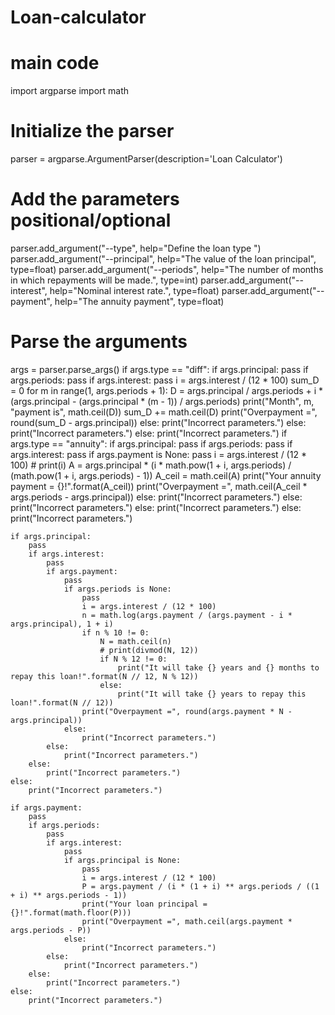 # Loan-calculator

# main code

import argparse
import math

# Initialize the parser
parser = argparse.ArgumentParser(description='Loan Calculator')

# Add the parameters positional/optional
parser.add_argument("--type", help="Define the loan type ")
parser.add_argument("--principal", help="The value of the loan principal", type=float)
parser.add_argument("--periods", help="The number of months in which repayments will be made.", type=int)
parser.add_argument("--interest", help="Nominal interest rate.", type=float)
parser.add_argument("--payment", help="The annuity payment", type=float)

# Parse the arguments
args = parser.parse_args()
if args.type == "diff":
    if args.principal:
        pass
        if args.periods:
            pass
            if args.interest:
                pass
                i = args.interest / (12 * 100)
                sum_D = 0
                for m in range(1, args.periods + 1):
                    D = args.principal / args.periods + i * (args.principal - (args.principal * (m - 1)) / args.periods)
                    print("Month", m, "payment is", math.ceil(D))
                    sum_D += math.ceil(D)
                print("Overpayment =", round(sum_D - args.principal))
            else:
                print("Incorrect parameters.")
        else:
            print("Incorrect parameters.")
    else:
        print("Incorrect parameters.")
if args.type == "annuity":
    if args.principal:
        pass
        if args.periods:
            pass
            if args.interest:
                pass
                if args.payment is None:
                    pass
                    i = args.interest / (12 * 100)
                    # print(i)
                    A = args.principal * (i * math.pow(1 + i, args.periods) / (math.pow(1 + i, args.periods) - 1))
                    A_ceil = math.ceil(A)
                    print("Your annuity payment = {}!".format(A_ceil))
                    print("Overpayment =", math.ceil(A_ceil * args.periods - args.principal))
                else:
                    print("Incorrect parameters.")
            else:
                print("Incorrect parameters.")
        else:
            print("Incorrect parameters.")
    else:
        print("Incorrect parameters.")

    if args.principal:
        pass
        if args.interest:
            pass
            if args.payment:
                pass
                if args.periods is None:
                    pass
                    i = args.interest / (12 * 100)
                    n = math.log(args.payment / (args.payment - i * args.principal), 1 + i)
                    if n % 10 != 0:
                        N = math.ceil(n)
                        # print(divmod(N, 12))
                        if N % 12 != 0:
                            print("It will take {} years and {} months to repay this loan!".format(N // 12, N % 12))
                        else:
                            print("It will take {} years to repay this loan!".format(N // 12))
                    print("Overpayment =", round(args.payment * N - args.principal))
                else:
                    print("Incorrect parameters.")
            else:
                print("Incorrect parameters.")
        else:
            print("Incorrect parameters.")
    else:
        print("Incorrect parameters.")

    if args.payment:
        pass
        if args.periods:
            pass
            if args.interest:
                pass
                if args.principal is None:
                    pass
                    i = args.interest / (12 * 100)
                    P = args.payment / (i * (1 + i) ** args.periods / ((1 + i) ** args.periods - 1))
                    print("Your loan principal = {}!".format(math.floor(P)))
                    print("Overpayment =", math.ceil(args.payment * args.periods - P))
                else:
                    print("Incorrect parameters.")
            else:
                print("Incorrect parameters.")
        else:
            print("Incorrect parameters.")
    else:
        print("Incorrect parameters.")
